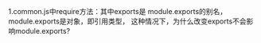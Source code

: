 1.common.js中require方法：其中exports是 module.exports的别名，module.exports是对象，即引用类型，
  这种情况下，为什么改变exports不会影响module.exports?